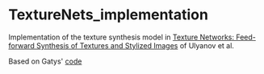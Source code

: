 # TextureNets_implementation

Implementation of the texture synthesis model in [Texture Networks: Feed-forward Synthesis of Textures and Stylized Images](https://arxiv.org/abs/1603.03417) of Ulyanov et al.

Based on Gatys' [code](https://github.com/leongatys/PytorchNeuralStyleTransfer)
